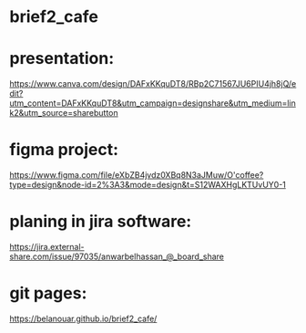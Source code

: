 # brief2_cafe

# presentation:
https://www.canva.com/design/DAFxKKquDT8/RBp2C71567JU6PIU4jh8jQ/edit?utm_content=DAFxKKquDT8&utm_campaign=designshare&utm_medium=link2&utm_source=sharebutton
# figma project:
https://www.figma.com/file/eXbZB4jvdz0XBq8N3aJMuw/O'coffee?type=design&node-id=2%3A3&mode=design&t=S12WAXHgLKTUvUY0-1
# planing in jira software:
https://jira.external-share.com/issue/97035/anwarbelhassan_@_board_share
# git pages:
https://belanouar.github.io/brief2_cafe/
